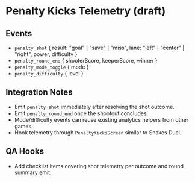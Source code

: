 ﻿# Penalty Kicks Telemetry (draft)

## Events
- `penalty_shot` { result: "goal" | "save" | "miss", lane: "left" | "center" | "right", power, difficulty }
- `penalty_round_end` { shooterScore, keeperScore, winner }
- `penalty_mode_toggle` { mode }
- `penalty_difficulty` { level }

## Integration Notes
- Emit `penalty_shot` immediately after resolving the shot outcome.
- Emit `penalty_round_end` once the shootout concludes.
- Mode/difficulty events can reuse existing analytics helpers from other games.
- Hook telemetry through `PenaltyKicksScreen` similar to Snakes Duel.

## QA Hooks
- Add checklist items covering shot telemetry per outcome and round summary emit.
